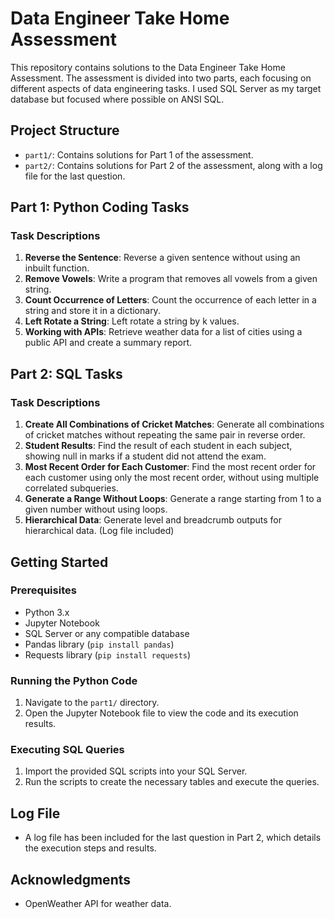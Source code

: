 # Data Engineer Take Home Assessment

This repository contains solutions to the Data Engineer Take Home Assessment. The assessment is divided into two parts, each focusing on different aspects of data engineering tasks. I used SQL Server as my target database but focused where possible on ANSI SQL.

## Project Structure

- `part1/`: Contains solutions for Part 1 of the assessment.
- `part2/`: Contains solutions for Part 2 of the assessment, along with a log file for the last question.

## Part 1: Python Coding Tasks

### Task Descriptions

1. **Reverse the Sentence**: Reverse a given sentence without using an inbuilt function.
2. **Remove Vowels**: Write a program that removes all vowels from a given string.
3. **Count Occurrence of Letters**: Count the occurrence of each letter in a string and store it in a dictionary.
4. **Left Rotate a String**: Left rotate a string by k values.
5. **Working with APIs**: Retrieve weather data for a list of cities using a public API and create a summary report.

## Part 2: SQL Tasks

### Task Descriptions

1. **Create All Combinations of Cricket Matches**: Generate all combinations of cricket matches without repeating the same pair in reverse order.
2. **Student Results**: Find the result of each student in each subject, showing null in marks if a student did not attend the exam.
3. **Most Recent Order for Each Customer**: Find the most recent order for each customer using only the most recent order, without using multiple correlated subqueries.
4. **Generate a Range Without Loops**: Generate a range starting from 1 to a given number without using loops.
5. **Hierarchical Data**: Generate level and breadcrumb outputs for hierarchical data. (Log file included)

## Getting Started

### Prerequisites

- Python 3.x
- Jupyter Notebook
- SQL Server or any compatible database
- Pandas library (`pip install pandas`)
- Requests library (`pip install requests`)

### Running the Python Code

1. Navigate to the `part1/` directory.
2. Open the Jupyter Notebook file to view the code and its execution results.

### Executing SQL Queries

1. Import the provided SQL scripts into your SQL Server.
2. Run the scripts to create the necessary tables and execute the queries.

## Log File

- A log file has been included for the last question in Part 2, which details the execution steps and results.

## Acknowledgments

- OpenWeather API for weather data.
